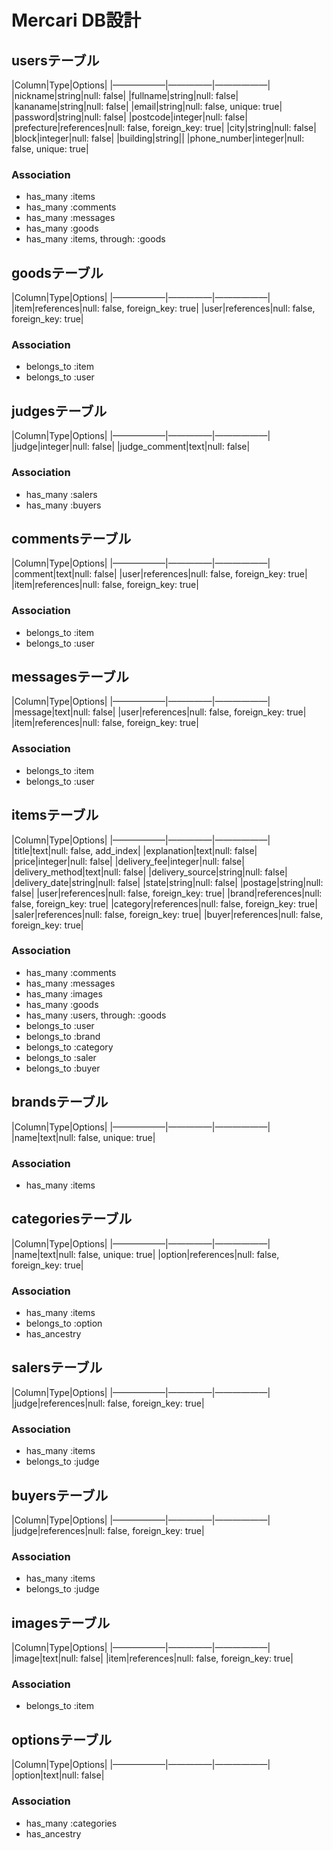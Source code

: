 # Mercari DB設計

## usersテーブル
|Column|Type|Options|
|——————|—————|——————|
|nickname|string|null: false|
|fullname|string|null: false|
|kananame|string|null: false|
|email|string|null: false, unique: true|
|password|string|null: false|
|postcode|integer|null: false|
|prefecture|references|null: false, foreign_key: true|
|city|string|null: false|
|block|integer|null: false|
|building|string||
|phone_number|integer|null: false, unique: true|
### Association
- has_many :items
- has_many :comments
- has_many :messages
- has_many :goods
- has_many :items, through: :goods

## goodsテーブル
|Column|Type|Options|
|——————|—————|——————|
|item|references|null: false, foreign_key: true|
|user|references|null: false, foreign_key: true|
### Association
- belongs_to :item
- belongs_to :user

## judgesテーブル
|Column|Type|Options|
|——————|—————|——————|
|judge|integer|null: false|
|judge_comment|text|null: false|
### Association
- has_many :salers
- has_many :buyers

## commentsテーブル
|Column|Type|Options|
|——————|—————|——————|
|comment|text|null: false|
|user|references|null: false, foreign_key: true|
|item|references|null: false, foreign_key: true|
### Association
- belongs_to :item
- belongs_to :user

## messagesテーブル
|Column|Type|Options|
|——————|—————|——————|
|message|text|null: false|
|user|references|null: false, foreign_key: true|
|item|references|null: false, foreign_key: true|
### Association
- belongs_to :item
- belongs_to :user

## itemsテーブル
|Column|Type|Options|
|——————|—————|——————|
|title|text|null: false, add_index|
|explanation|text|null: false|
|price|integer|null: false|
|delivery_fee|integer|null: false|
|delivery_method|text|null: false|
|delivery_source|string|null: false|
|delivery_date|string|null: false|
|state|string|null: false|
|postage|string|null: false|
|user|references|null: false, foreign_key: true|
|brand|references|null: false, foreign_key: true|
|category|references|null: false, foreign_key: true|
|saler|references|null: false, foreign_key: true|
|buyer|references|null: false, foreign_key: true|
### Association
- has_many :comments
- has_many :messages
- has_many :images
- has_many :goods
- has_many :users, through: :goods
- belongs_to :user
- belongs_to :brand
- belongs_to :category
- belongs_to :saler
- belongs_to :buyer


## brandsテーブル
|Column|Type|Options|
|——————|—————|——————|
|name|text|null: false, unique: true|
### Association
- has_many :items

## categoriesテーブル
|Column|Type|Options|
|——————|—————|——————|
|name|text|null: false, unique: true|
|option|references|null: false, foreign_key: true|
### Association
- has_many :items
- belongs_to :option
- has_ancestry

## salersテーブル
|Column|Type|Options|
|——————|—————|——————|
|judge|references|null: false, foreign_key: true|
### Association
- has_many :items
- belongs_to :judge

## buyersテーブル
|Column|Type|Options|
|——————|—————|——————|
|judge|references|null: false, foreign_key: true|
### Association
- has_many :items
- belongs_to :judge

## imagesテーブル
|Column|Type|Options|
|——————|—————|——————|
|image|text|null: false|
|item|references|null: false, foreign_key: true|
### Association
- belongs_to :item

## optionsテーブル
|Column|Type|Options|
|——————|—————|——————|
|option|text|null: false|
### Association
- has_many :categories
- has_ancestry